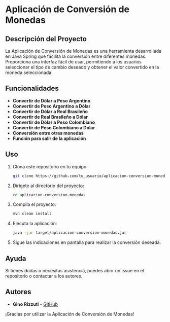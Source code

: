 # Aplicación de Conversión de Monedas

## Descripción del Proyecto
La Aplicación de Conversión de Monedas es una herramienta desarrollada en Java Spring que facilita la conversión entre diferentes monedas. Proporciona una interfaz fácil de usar, permitiendo a los usuarios seleccionar el tipo de cambio deseado y obtener el valor convertido en la moneda seleccionada.

## Funcionalidades
- **Convertir de Dólar a Peso Argentino**
- **Convertir de Peso Argentino a Dólar**
- **Convertir de Dólar a Real Brasileño**
- **Convertir de Real Brasileño a Dólar**
- **Convertir de Dólar a Peso Colombiano**
- **Convertir de Peso Colombiano a Dólar**
- **Conversión entre otras monedas**
- **Función para salir de la aplicación**

## Uso
1. Clona este repositorio en tu equipo:
    ```bash
    git clone https://github.com/tu_usuario/aplicacion-conversion-monedas.git
    ```
2. Dirígete al directorio del proyecto:
    ```bash
    cd aplicacion-conversion-monedas
    ```
3. Compila el proyecto:
    ```bash
    mvn clean install
    ```
4. Ejecuta la aplicación:
    ```bash
    java -jar target/aplicacion-conversion-monedas.jar
    ```
5. Sigue las indicaciones en pantalla para realizar la conversión deseada.

## Ayuda
Si tienes dudas o necesitas asistencia, puedes abrir un issue en el repositorio o contactar a los autores.

## Autores
- **Gino Rizzuti** - [GitHub](https://github.com/Ginorris)

¡Gracias por utilizar la Aplicación de Conversión de Monedas!
